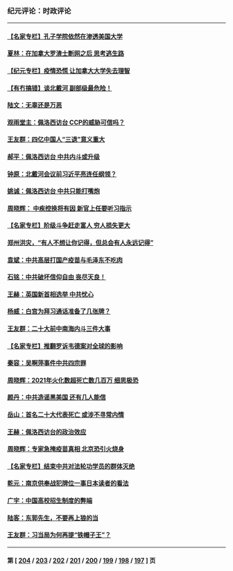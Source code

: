 ### 纪元评论：时政评论
---
#### [【名家专栏】孔子学院依然在渗透美国大学](../../pages/nsc1025/n13790981.md) 
#### [夏林：在加拿大罗渣士断网之后 思考逃生路](../../pages/nsc1025/n13791124.md) 
#### [【纪元专栏】疫情恐慌 让加拿大大学失去理智](../../pages/nsc1025/n13791035.md) 
#### [【有冇搞错】谈北戴河 副部级最危险！](../../pages/nsc1025/n13790376.md) 
#### [陆文：无辜还是万恶](../../pages/nsc1025/n13790772.md) 
#### [观雨堂主：佩洛西访台 CCP的威胁可信吗？](../../pages/nsc1025/n13790757.md) 
#### [王友群：四亿中国人“三退”意义重大](../../pages/nsc1025/n13790512.md) 
#### [郝平：佩洛西访台 中共内斗或升级](../../pages/nsc1025/n13790472.md) 
#### [钟原：北戴河会议前习近平亮连任纲领？](../../pages/nsc1025/n13790410.md) 
#### [姚诚：佩洛西访台 中共只能打嘴炮](../../pages/nsc1025/n13790434.md) 
#### [周晓辉： 中疾控换将有因 新官上任要听习指示](../../pages/nsc1025/n13790287.md) 
#### [【名家专栏】阶级斗争赶走富人 穷人损失更大](../../pages/nsc1025/n13790153.md) 
#### [郑州洪灾，“有人不想让你记得，但总会有人永远记得”](../../pages/nsc1025/n13790144.md) 
#### [袁斌：中共高层打国产疫苗与毛泽东不吃肉](../../pages/nsc1025/n13790127.md) 
#### [石铭：中共破坏信仰自由 丧尽天良！](../../pages/nsc1025/n13789844.md) 
#### [王赫：英国新首相选举 中共忧心](../../pages/nsc1025/n13789833.md) 
#### [杨威：白宫为拜习通话准备了几张牌？](../../pages/nsc1025/n13789715.md) 
#### [王友群：二十大前中南海内斗三件大事](../../pages/nsc1025/n13789729.md) 
#### [【名家专栏】推翻罗诉韦德案对全球的影响](../../pages/nsc1025/n13789406.md) 
#### [秦容：吴啊萍事件中共四宗罪](../../pages/nsc1025/n13789581.md) 
#### [周晓辉：2021年火化数超死亡数几百万 细思极恐](../../pages/nsc1025/n13789531.md) 
#### [颜丹：中共造谣黑美国 还有几人能信](../../pages/nsc1025/n13789515.md) 
#### [岳山：首名二十大代表死亡 或涉不寻常内情](../../pages/nsc1025/n13789290.md) 
#### [王赫：佩洛西访台的政治效应](../../pages/nsc1025/n13789135.md) 
#### [周晓辉：专家急掩疫苗真相 北京恐引火烧身](../../pages/nsc1025/n13788876.md) 
#### [【名家专栏】结束中共对法轮功学员的群体灭绝](../../pages/nsc1025/n13788768.md) 
#### [乾元：南京供奉战犯牌位一事日本读者的看法](../../pages/nsc1025/n13788432.md) 
#### [广宇：中国高校招生制度的弊端](../../pages/nsc1025/n13788579.md) 
#### [陆客：东郭先生，不要再上狼的当](../../pages/nsc1025/n13788467.md) 
#### [王友群：习当局为何再提“铁帽子王”？](../../pages/nsc1025/n13788244.md) 

---
#### 第 [ [204](./204.md) / [203](./203.md) / [202](./202.md) / [201](./201.md) / [200](./200.md) / [199](./199.md) / [198](./198.md) / [197](./197.md) ] 页
